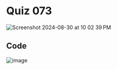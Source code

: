 # Quiz 073

<img width="max" alt="Screenshot 2024-08-30 at 10 02 39 PM" src="https://github.com/user-attachments/assets/3dad70e7-e4d6-4053-9d14-7601431d2424">

## Code

![image](https://github.com/user-attachments/assets/4589fedd-324b-4a0a-a927-bc6113830fcf)

